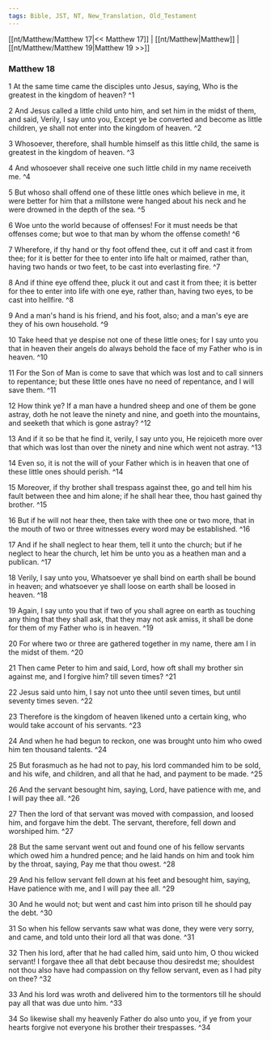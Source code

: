 ```yaml
---
tags: Bible, JST, NT, New_Translation, Old_Testament
---
```


[[nt/Matthew/Matthew 17|<< Matthew 17]] | [[nt/Matthew|Matthew]] | [[nt/Matthew/Matthew 19|Matthew 19 >>]]

### Matthew 18

1 At the same time came the disciples unto Jesus, saying, Who is the greatest in the kingdom of heaven?  ^1

2 And Jesus called a little child unto him, and set him in the midst of them, and said, Verily, I say unto you, Except ye be converted and become as little children, ye shall not enter into the kingdom of heaven.  ^2

3 Whosoever, therefore, shall humble himself as this little child, the same is greatest in the kingdom of heaven.  ^3

4 And whosoever shall receive one such little child in my name receiveth me.  ^4

5 But whoso shall offend one of these little ones which believe in me, it were better for him that a millstone were hanged about his neck and he were drowned in the depth of the sea.  ^5

6 Woe unto the world because of offenses! For it must needs be that offenses come; but woe to that man by whom the offense cometh!  ^6

7 Wherefore, if thy hand or thy foot offend thee, cut it off and cast it from thee; for it is better for thee to enter into life halt or maimed, rather than, having two hands or two feet, to be cast into everlasting fire.  ^7

8 And if thine eye offend thee, pluck it out and cast it from thee; it is better for thee to enter into life with one eye, rather than, having two eyes, to be cast into hellfire.  ^8

9 And a man\'s hand is his friend, and his foot, also; and a man\'s eye are they of his own household.  ^9

10 Take heed that ye despise not one of these little ones; for I say unto you that in heaven their angels do always behold the face of my Father who is in heaven.  ^10

11 For the Son of Man is come to save that which was lost and to call sinners to repentance; but these little ones have no need of repentance, and I will save them.  ^11

12 How think ye? If a man have a hundred sheep and one of them be gone astray, doth he not leave the ninety and nine, and goeth into the mountains, and seeketh that which is gone astray?  ^12

13 And if it so be that he find it, verily, I say unto you, He rejoiceth more over that which was lost than over the ninety and nine which went not astray.  ^13

14 Even so, it is not the will of your Father which is in heaven that one of these little ones should perish.  ^14

15 Moreover, if thy brother shall trespass against thee, go and tell him his fault between thee and him alone; if he shall hear thee, thou hast gained thy brother.  ^15

16 But if he will not hear thee, then take with thee one or two more, that in the mouth of two or three witnesses every word may be established.  ^16

17 And if he shall neglect to hear them, tell it unto the church; but if he neglect to hear the church, let him be unto you as a heathen man and a publican.  ^17

18 Verily, I say unto you, Whatsoever ye shall bind on earth shall be bound in heaven; and whatsoever ye shall loose on earth shall be loosed in heaven.  ^18

19 Again, I say unto you that if two of you shall agree on earth as touching any thing that they shall ask, that they may not ask amiss, it shall be done for them of my Father who is in heaven.  ^19

20 For where two or three are gathered together in my name, there am I in the midst of them.  ^20

21 Then came Peter to him and said, Lord, how oft shall my brother sin against me, and I forgive him? till seven times?  ^21

22 Jesus said unto him, I say not unto thee until seven times, but until seventy times seven.  ^22

23 Therefore is the kingdom of heaven likened unto a certain king, who would take account of his servants.  ^23

24 And when he had begun to reckon, one was brought unto him who owed him ten thousand talents.  ^24

25 But forasmuch as he had not to pay, his lord commanded him to be sold, and his wife, and children, and all that he had, and payment to be made.  ^25

26 And the servant besought him, saying, Lord, have patience with me, and I will pay thee all.  ^26

27 Then the lord of that servant was moved with compassion, and loosed him, and forgave him the debt. The servant, therefore, fell down and worshiped him.  ^27

28 But the same servant went out and found one of his fellow servants which owed him a hundred pence; and he laid hands on him and took him by the throat, saying, Pay me that thou owest.  ^28

29 And his fellow servant fell down at his feet and besought him, saying, Have patience with me, and I will pay thee all.  ^29

30 And he would not; but went and cast him into prison till he should pay the debt.  ^30

31 So when his fellow servants saw what was done, they were very sorry, and came, and told unto their lord all that was done.  ^31

32 Then his lord, after that he had called him, said unto him, O thou wicked servant! I forgave thee all that debt because thou desiredst me; shouldest not thou also have had compassion on thy fellow servant, even as I had pity on thee?  ^32

33 And his lord was wroth and delivered him to the tormentors till he should pay all that was due unto him.  ^33

34 So likewise shall my heavenly Father do also unto you, if ye from your hearts forgive not everyone his brother their trespasses.  ^34

 

